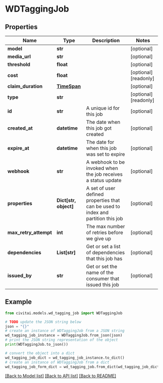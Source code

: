 # WDTaggingJob


## Properties

Name | Type | Description | Notes
------------ | ------------- | ------------- | -------------
**model** | **str** |  | [optional] 
**media_url** | **str** |  | [optional] 
**threshold** | **float** |  | [optional] 
**cost** | **float** |  | [optional] [readonly] 
**claim_duration** | [**TimeSpan**](TimeSpan.md) |  | [optional] 
**type** | **str** |  | [optional] [readonly] 
**id** | **str** | A unique id for this job | [optional] 
**created_at** | **datetime** | The date when this job got created | [optional] 
**expire_at** | **datetime** | The date for when this job was set to expire | [optional] 
**webhook** | **str** | A webhook to be invoked when the job receives a status update | [optional] 
**properties** | **Dict[str, object]** | A set of user defined properties that can be used to index and partition this job | [optional] 
**max_retry_attempt** | **int** | The max number of retries before we give up | [optional] 
**dependencies** | **List[str]** | Get or set a list of dependencies that this job has | [optional] 
**issued_by** | **str** | Get or set the name of the consumer that issued this job | [optional] 

## Example

```python
from civitai.models.wd_tagging_job import WDTaggingJob

# TODO update the JSON string below
json = "{}"
# create an instance of WDTaggingJob from a JSON string
wd_tagging_job_instance = WDTaggingJob.from_json(json)
# print the JSON string representation of the object
print(WDTaggingJob.to_json())

# convert the object into a dict
wd_tagging_job_dict = wd_tagging_job_instance.to_dict()
# create an instance of WDTaggingJob from a dict
wd_tagging_job_form_dict = wd_tagging_job.from_dict(wd_tagging_job_dict)
```
[[Back to Model list]](../README.md#documentation-for-models) [[Back to API list]](../README.md#documentation-for-api-endpoints) [[Back to README]](../README.md)


